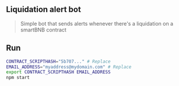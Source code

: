 ## Liquidation alert bot
> Simple bot that sends alerts whenever there's a liquidation on a smartBNB contract

## Run
```bash
CONTRACT_SCRIPTHASH="5b707..." # Replace
EMAIL_ADDRESS="myaddress@mydomain.com" # Replace
export CONTRACT_SCRIPTHASH EMAIL_ADDRESS
npm start
```
